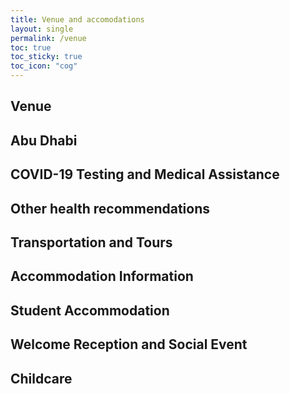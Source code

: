 ```yaml
---
title: Venue and accomodations
layout: single
permalink: /venue
toc: true
toc_sticky: true
toc_icon: "cog"
---
```


## Venue




## Abu Dhabi


## COVID-19 Testing and Medical Assistance



## Other health recommendations



## Transportation and Tours



## Accommodation Information




## Student Accommodation





## Welcome Reception and Social Event




## Childcare






